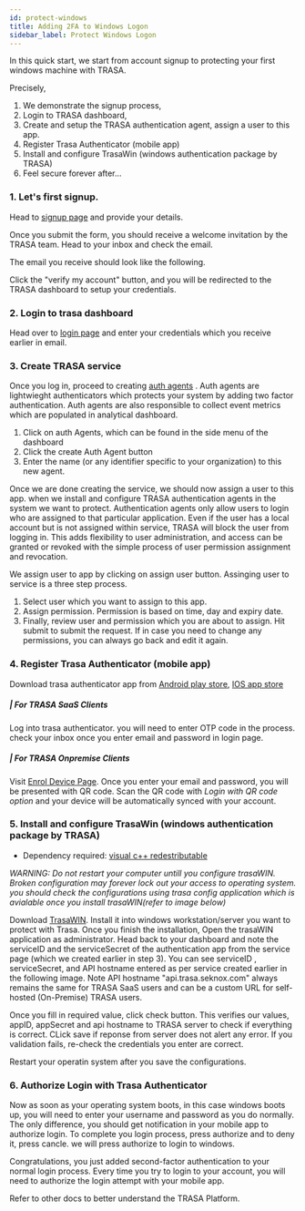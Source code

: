 ```yaml
---
id: protect-windows
title: Adding 2FA to Windows Logon
sidebar_label: Protect Windows Logon
---
```




In this quick start, we start from account signup to protecting your first windows machine with TRASA.  
  

Precisely,

1. We demonstrate the signup process, 
2. Login to TRASA dashboard, 
3. Create and setup the TRASA authentication agent, assign a user to this app.
4. Register Trasa Authenticator (mobile app)
5. Install and configure TrasaWin (windows authentication package by TRASA)
6. Feel secure forever after...  
### 1. Let's first signup.

Head to [signup page](https://seknox.com/trasa/signup) and provide your details.

<!-- ![](https://storage.googleapis.com/trasa-website-static/signup.png)  -->

Once you submit the form, you should receive a welcome invitation by the TRASA team. 
Head to your inbox and check the email.

The email you receive should look like the following.

<!-- ![](https://storage.googleapis.com/trasa-website-static/signup-email.png) -->

Click the "verify my account" button, and you will be redirected to the TRASA dashboard to setup your credentials. 

### 2. Login to trasa dashboard
Head over to [login page](https://trasa.seknox.com/login) and enter your credentials which you receive earlier in email.
<!-- ![](https://storage.cloud.google.com/trasa-website-static/login.png) -->



### 3. Create TRASA service  
Once you log in, proceed to creating [auth agents](https://trasa.seknox.com/services) . Auth agents are lightwieght authenticators which protects your system by adding two factor authentication. Auth agents are also responsible to collect event metrics which are populated in analytical dashboard.
<!-- ![](https://storage.googleapis.com/trasa-website-static/create-auth-app.png) -->
1) Click on auth Agents, which can be found in the side menu of the dashboard
2) Click the create Auth Agent button
3) Enter the name (or any identifier specific to your organization) to this new agent.

Once we are done creating the service, we should now assign a user to this app. when we install and configure TRASA authentication agents in the system we want to protect. Authentication agents only allow users to login who are assigned to that particular application. Even if the user has a local account but is not assigned within service,
TRASA will block the user from logging in. This adds flexibility to user administration, and access can be granted or revoked with the simple process of user permission assignment and revocation.

 We assign user to app by clicking on assign user button. Assinging user to service is a three step process.
 1) Select user which you want to assign to this app.
 2) Assign permission. Permission is based on time, day and expiry date.
 3) Finally, review user and permission which you are about to assign. Hit submit to submit the request. If in case you need to change any permissions, you can always go back and edit it again.


### 4. Register Trasa Authenticator (mobile app)
Download trasa authenticator app from [Android play store](https://play.google.com/store/apps/details?id=com.trasa), [IOS app store](https://itunes.apple.com/us/app/trasa/id1411267389?mt=8)  

##### | For TRASA SaaS Clients



Log into trasa authenticator. you will need to enter OTP code in the process. check your inbox once you enter email and password in login page.

##### | For TRASA Onpremise Clients



Visit [Enrol Device Page](https://trasa.seknox.com/woa/enrol/device). Once you enter your email and password, you will be presented with QR code. Scan the QR code with *Login with QR code option* and your device will be automatically synced with your account.




### 5. Install and configure TrasaWin (windows authentication package by TRASA)

- Dependency required: 
[visual c++ redestributable](https://aka.ms/vs/15/release/vc_redist.x64.exe)

 *WARNING:    Do not restart your computer untill you configure trasaWIN. Broken configuration may forever lock out your access to operating system. you should check the configurations using trasa config application which is avialable once you install trasaWIN(refer to image below)*

Download [TrasaWIN](https://storage.googleapis.com/trasa-public-download-assets/trasa-installers/TrasaWINv2.5.msi). Install it into windows workstation/server you want to protect with Trasa.
Once you finish the installation, Open the trasaWIN application as administrator.
Head back to your dashboard and note the serviceID and the serviceSecret of the authentication app from the service page (which we created earlier in step 3).
You can see serviceID ,  serviceSecret, and API hostname entered as per service created earlier in the following image. Note API hostname "api.trasa.seknox.com" always remains the same for TRASA SaaS users and can be a custom URL for self-hosted (On-Premise) TRASA users.

<!-- https://storage.googleapis.com/trasa-website-static/quickstart/configure-trasawin.png -->

Once you fill in required value, click check button. This verifies our values, appID, appSecret and api hostname to TRASA server to check if everything is correct. CLick save if reponse from server does not alert any error. If you validation fails, re-check the credentials you enter are correct.

Restart your operatin system after you save the configurations. 

### 6. Authorize Login with Trasa Authenticator
Now as soon as your operating system boots, in this case windows boots up, you will need to enter your username and password as you do normally. The only difference, you should get notification in your mobile app to authorize login.   To complete you login process, press authorize and to deny it, press cancle. we will press authorize to login to windows.

<!-- https://storage.googleapis.com/trasa-website-static/quickstart/mobileapp.png -->

Congratulations, you just added second-factor authentication to your normal login process. Every time you try to login to your account, you will need to authorize the login attempt with your mobile app. 

Refer to other docs to better understand the TRASA Platform. 

